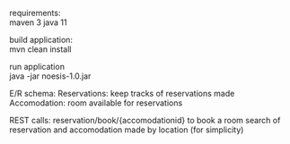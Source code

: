 requirements: <br/>
maven 3
java 11

build application: <br/>
mvn clean install

run application <br/>
java -jar noesis-1.0.jar

E/R schema:
Reservations: keep tracks of reservations made
Accomodation: room available for reservations

REST calls:
reservation/book/{accomodationid} to book a room
search of reservation and accomodation made by location (for simplicity)
